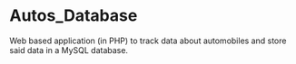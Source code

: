 # Autos_Database
Web based application (in PHP) to track data about automobiles and store said data in a MySQL database.
